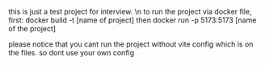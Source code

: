 this is just a test project for interview. \n
to run the project via docker file, first:
docker build -t [name of project]
then 
docker run  -p 5173:5173 [name of the project]

please notice that you cant run the project without vite config which is on the files. so dont use your own config
